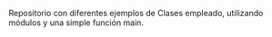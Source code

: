 Repositorio con diferentes ejemplos de Clases empleado, utilizando módulos y una simple función main.

